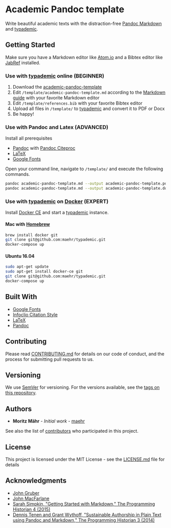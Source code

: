 # Academic Pandoc template

Write beautiful academic texts with the distraction-free [Pandoc Markdown](http://pandoc.org/MANUAL.html) and [typademic](https://typademic.ch).

## Getting Started

Make sure you have a Markdown editor like [Atom.io](https://atom.io/) and a Bibtex editor like [JabRef](http://www.jabref.org/) installed.

### Use with [typademic](https://typademic.ch) online (BEGINNER)

1. Download the [academic-pandoc-template](https://github.com/maehr/academic-pandoc-template.git)
2. Edit `/template/academic-pandoc-template.md` according to the [Markdown guide](https://github.com/maehr/academic-pandoc-template/blob/master/README_MARKDOWN.md) with your favorite Markdown editor
3. Edit `/template/references.bib` with your favorite Bibtex editor
3. Upload all files in `/template/` to [typademic](https://typademic.ch) and convert it to PDF or Docx
4. Be happy!

### Use with Pandoc and Latex (ADVANCED)

Install all prerequisites

- [Pandoc](http://pandoc.org/installing.html) with [Pandoc Citeproc](https://github.com/jgm/pandoc-citeproc)
- [LaTeX](https://www.latex-project.org/get/)
- [Google Fonts](https://github.com/google/fonts)

Open your command line, navigate to `/template/` and execute the following commands.

```bash
pandoc academic-pandoc-template.md --output academic-pandoc-template.pdf --from markdown+ascii_identifiers+tex_math_single_backslash+raw_tex+table_captions+yaml_metadata_block+autolink_bare_uris --pdf-engine xelatex --filter pandoc-citeproc --standalone
pandoc academic-pandoc-template.md --output academic-pandoc-template.docx --from markdown+ascii_identifiers+tex_math_single_backslash+raw_tex+table_captions+yaml_metadata_block+autolink_bare_uris --pdf-engine xelatex --filter pandoc-citeproc --standalone
```

### Use with [typademic](https://github.com/maehr/typademic) on [Docker](https://docker.com) (EXPERT)

Install [Docker CE](https://www.docker.com/community-edition) and start a [typademic](https://github.com/maehr/typademic) instance.

#### Mac with [Homebrew](https://brew.sh/index_de)

```bash
brew install docker git
git clone git@github.com:maehr/typademic.git
docker-compose up
```

#### Ubuntu 16.04

```bash
sudo apt-get update
sudo apt-get install docker-ce git
git clone git@github.com:maehr/typademic.git
docker-compose up
```

## Built With

- [Google Fonts](https://github.com/google/fonts)
- [Infoclio Citation Style](https://www.infoclio.ch/de/node/130403)
- [LaTeX](https://www.latex-project.org/)
- [Pandoc](https://pandoc.org/)

## Contributing

Please read [CONTRIBUTING.md](https://github.com/maehr/academic-pandoc-template/blob/master/CONTRIBUTING.md) for details on our code of conduct, and the process for submitting pull requests to us.

## Versioning

We use [SemVer](http://semver.org/) for versioning. For the versions available, see the [tags on this repository](https://github.com/maehr/academic-pandoc-template/tags).

## Authors

- **Moritz Mähr** - _Initial work_ - [maehr](https://github.com/maehr)

See also the list of [contributors](https://github.com/maehr/academic-pandoc-template/graphs/contributors) who participated in this project.

## License

This project is licensed under the MIT License - see the [LICENSE.md](LICENSE.md) file for details

## Acknowledgments

- [John Gruber](https://daringfireball.net/projects/markdown/)
- [John MacFarlane](http://johnmacfarlane.net/)
- [Sarah Simpkin, "Getting Started with Markdown," The Programming Historian 4 (2015)](https://programminghistorian.org/en/lessons/getting-started-with-markdown)
- [Dennis Tenen and Grant Wythoff, "Sustainable Authorship in Plain Text using Pandoc and Markdown," The Programming Historian 3 (2014)](https://programminghistorian.org/en/lessons/sustainable-authorship-in-plain-text-using-pandoc-and-markdown)
